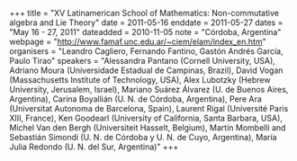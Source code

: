 +++
title = "XV Latinamerican School of Mathematics: Non-commutative algebra and Lie Theory"
date = 2011-05-16
enddate = 2011-05-27
dates = "May 16 - 27, 2011"
dateadded = 2010-11-05
note = "Córdoba, Argentina"
webpage = "http://www.famaf.unc.edu.ar/~ciem/elam/index_en.htm"
organisers = "Leandro Cagliero, Fernando Fantino, Gastón Andrés García, Paulo Tirao"
speakers = "Alessandra Pantano (Cornell University, USA), Adriano Moura (Universidade Estadual de Campinas, Brazil), David Vogan (Massachusetts Institute of Technology, USA), Alex Lubotzky (Hebrew University, Jerusalem, Israel), Mariano Suárez Álvarez (U. de Buenos Aires, Argentina), Carina Boyallián (U. N. de Córdoba, Argentina), Pere Ara (Universitat Autonoma de Barcelona, Spain), Laurent Rigal (Université Paris XIII, France), Ken Goodearl (University of California, Santa Barbara, USA), Michel Van den Bergh (Universiteit Hasselt, Belgium), Martín Mombelli and Sebastián Simondi (U. N. de Córdoba y U. N. de Cuyo, Argentina), María Julia Redondo (U. N. del Sur, Argentina)"
+++
